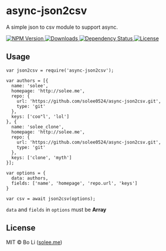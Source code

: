 # async-json2csv
A simple json to csv module to support async.

<p align="left">
  <a href="https://npmjs.org/package/async-json2csv">
    <img src="https://img.shields.io/npm/v/async-json2csv.svg?style=flat-square"
         alt="NPM Version">
  </a>

  <a href="https://npmjs.org/package/async-json2csv">
    <img src="http://img.shields.io/npm/dm/async-json2csv.svg?style=flat-square"
         alt="Downloads">
  </a>

  <a href="https://david-dm.org/solee0524/async-json2csv.svg">
    <img src="https://david-dm.org/solee0524/async-json2csv.svg?style=flat-square"
         alt="Dependency Status">
  </a>

  <a href="https://github.com/solee0524/async-json2csv/blob/master/LICENSE">
    <img src="https://img.shields.io/npm/l/async-json2csv.svg?style=flat-square"
         alt="License">
  </a>
</p>

## Usage

```
var json2csv = require('async-json2csv');

var authors = [{
  name: 'solee',
  homepage: 'http://solee.me',
  repo: {
    url: 'https://github.com/solee0524/async-json2csv.git',
    type: 'git'
  },
  keys: ['coo"l', 'lol']
}, {
  name: 'solee_clone',
  homepage: 'http://solee.me',
  repo: {
    url: 'https://github.com/solee0524/async-json2csv.git',
    type: 'git'
  },
  keys: ['clone', 'myth']
}];

var options = {
  data: authors,
  fields: ['name', 'homepage', 'repo.url', 'keys']
}

var csv = await json2csv(options);
```

`data` and `fields` in `options` must be **Array**

## License
MIT © Bo Li ([solee.me](http://solee.me))